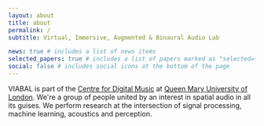 ```yaml
---
layout: about
title: about
permalink: /
subtitle: Virtual, Immersive, Augmented & Binaural Audio Lab

news: true # includes a list of news items
selected_papers: true # includes a list of papers marked as "selected={true}"
social: false # includes social icons at the bottom of the page
---
```


VIABAL is part of the [Centre for Digital Music](https://www.c4dm.eecs.qmul.ac.uk/) at [Queen Mary University of London](https://www.qmul.ac.uk/). We're a group of people united by an interest in spatial audio in all its guises. We perform research at the intersection of signal processing, machine learning, acoustics and perception.
